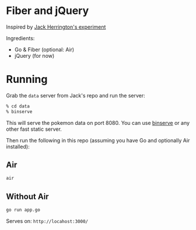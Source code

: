 Fiber and jQuery
======================

Inspired by [Jack Herrington's experiment](https://github.com/jherr/rscs-vs-php)

Ingredients:
- Go & Fiber (optional: Air)
- jQuery (for now)

# Running

Grab the `data` server from Jack's repo and run the server:
  
```bash
% cd data
% binserve
```

This will serve the pokemon data on port 8080. You can use [binserve](https://github.com/mufeedvh/binserve) or any other fast static server.

Then run the following in this repo (assuming you have Go and optionally Air installed):

## Air

```bash
air
```

## Without Air

```bash
go run app.go
```


Serves on: `http://locahost:3000/`
